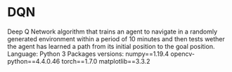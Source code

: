 # DQN
Deep Q Network algorithm that trains an agent to navigate in a randomly generated environment within a period of 10 minutes and then tests wether the agent has learned
a path from its initial position to the goal position.
Language: Python 3
Packages versions: numpy==1.19.4 opencv-python==4.4.0.46 torch==1.7.0 matplotlib==3.3.2
